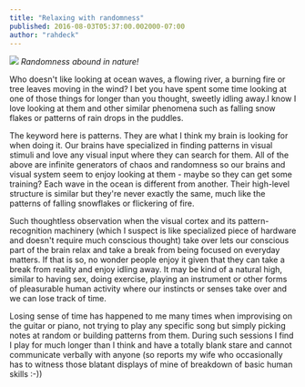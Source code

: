 ```yaml
---
title: "Relaxing with randomness"
published: 2016-08-03T05:37:00.002000-07:00
author: "rahdeck"
---
```

![](/images/2016-08-03-relaxing-with-randomness-relaxing_with_randomness.jpg)
*Randomness abound in nature!*
  
Who doesn't like looking at ocean waves, a flowing river, a burning fire or tree leaves moving in the wind? I bet you have spent some time looking at one of those things for longer than you thought, sweetly idling away.I know I love looking at them and other similar phenomena such as falling snow flakes or patterns of rain drops in the puddles.

The keyword here is patterns. They are what I think my brain is looking for when doing it. Our brains have specialized in finding patterns in visual stimuli and love any visual input where they can search for them. All of the above are infinite generators of chaos and randomness so our brains and visual system seem to enjoy looking at them - maybe so they can get some training? Each wave in the ocean is different from another. Their high-level structure is similar but they're never exactly the same, much like the patterns of falling snowflakes or flickering of fire.  
  
Such thoughtless observation when the visual cortex and its pattern-recognition machinery (which I suspect is like specialized piece of hardware and doesn't require much conscious thought) take over lets our conscious part of the brain relax and take a break from being focused on everyday matters. If that is so, no wonder people enjoy it given that they can take a break from reality and enjoy idling away. It may be kind of a natural high, similar to having sex, doing exercise, playing an instrument or other forms of pleasurable human activity where our instincts or senses take over and we can lose track of time.

Losing sense of time has happened to me many times when improvising on the guitar or piano, not trying to play any specific song but simply picking notes at random or building patterns from them. During such sessions I find I play for much longer than I think and have a totally blank stare and cannot communicate verbally with anyone (so reports my wife who occasionally has to witness those blatant displays of mine of breakdown of basic human skills :-))